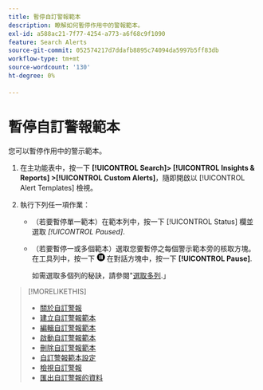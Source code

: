 ```yaml
---
title: 暫停自訂警報範本
description: 瞭解如何暫停作用中的警報範本。
exl-id: a588ac21-7f77-4254-a773-a6f68c9f1090
feature: Search Alerts
source-git-commit: 052574217d7ddafb8895c74094da5997b5ff83db
workflow-type: tm+mt
source-wordcount: '130'
ht-degree: 0%

---
```


# 暫停自訂警報範本

您可以暫停作用中的警示範本。

1. 在主功能表中，按一下 **[!UICONTROL Search]> [!UICONTROL Insights & Reports] >[!UICONTROL Custom Alerts]**，隨即開啟以 [!UICONTROL Alert Templates] 檢視。

1. 執行下列任一項作業：

   * （若要暫停單一範本）在範本列中，按一下 [!UICONTROL Status] 欄並選取 *[!UICONTROL Paused]*.

   * （若要暫停一或多個範本）選取您要暫停之每個警示範本旁的核取方塊。 在工具列中，按一下 ![暫停](/help/search-social-commerce/assets/pause.png "暫停") 在對話方塊中，按一下 **[!UICONTROL Pause]**.

     如需選取多個列的秘訣，請參閱&quot;[選取多列](/help/search-social-commerce/common-tasks/navigation-editing-selection/multiple-rows-select.md).」

>[!MORELIKETHIS]
>
>* [關於自訂警報](alert-about.md)
>* [建立自訂警報範本](alert-template-create.md)
>* [編輯自訂警報範本](alert-template-edit.md)
>* [啟動自訂警報範本](alert-template-activate.md)
>* [刪除自訂警報範本](alert-template-delete.md)
>* [自訂警報範本設定](alert-template-settings.md)
>* [檢視自訂警報](alert-view.md)
>* [匯出自訂警報的資料](alert-export-data.md)

